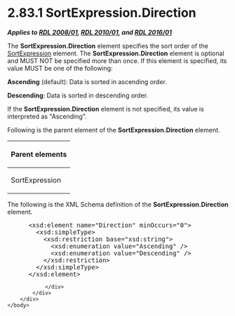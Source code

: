 <html dir="LTR" xmlns:mshelp="http://msdn.microsoft.com/mshelp" xmlns:ddue="http://ddue.schemas.microsoft.com/authoring/2003/5" xmlns:xlink="http://www.w3.org/1999/xlink" xmlns:tool="http://www.microsoft.com/tooltip">
    <head>
        <meta http-equiv="Content-Type" content="text/html; CHARSET=utf-8"></meta>
        <meta name="save" content="history"></meta>
        <title>2.83.1 SortExpression.Direction</title>
        <xml>
            <mshelp:toctitle title="2.83.1 SortExpression.Direction"></mshelp:toctitle>
            <mshelp:rltitle title="[MS-RDL]: SortExpression.Direction"></mshelp:rltitle>
            <mshelp:keyword index="A" term="e0c6e3a5-0402-4378-8f9a-351fe496d97c"></mshelp:keyword>
            <mshelp:attr name="DCSext.ContentType" value="open specification"></mshelp:attr>
            <mshelp:attr name="AssetID" value="e0c6e3a5-0402-4378-8f9a-351fe496d97c"></mshelp:attr>
            <mshelp:attr name="TopicType" value="kbRef"></mshelp:attr>
            <mshelp:attr name="DCSext.Title" value="[MS-RDL]: SortExpression.Direction" />
        </xml>
    </head>
    <body>
        <div id="header">
            <h1 class="heading">2.83.1 SortExpression.Direction</h1>
        </div>
        <div id="mainSection">
            <div id="mainBody">
                <div id="allHistory" class="saveHistory"></div>
                <div id="sectionSection0" class="section" name="collapseableSection">
                    

<p><b><i>Applies to </i></b><a href="1e855f94-4617-47e4-b89e-0856c6cb420f.md"><b><i>RDL 2008/01</i></b></a><b><i>,
</i></b><a href="3428e690-a348-4ec7-8a6a-8efb42d2cdee.md"><b><i>RDL 2010/01</i></b></a><b><i>,
and </i></b><a href="52ce3983-2bfc-4e72-9359-42aaf5fe4509.md"><b><i>RDL 2016/01</i></b></a></p>

<p>The <b>SortExpression.Direction</b> element specifies the
sort order of the <a href="795f5226-3b10-45cb-b7b5-8b42c5973165.md">SortExpression</a>
element. The <b>SortExpression.Direction</b> element is optional and MUST NOT
be specified more than once. If this element is specified, its value MUST be
one of the following:</p>

<p><b>Ascending</b> (default): Data is sorted in
ascending order.</p>

<p><b>Descending</b>: Data is sorted in descending
order.</p>

<p>If the <b>SortExpression.Direction</b> element is not
specified, its value is interpreted as &quot;Ascending&quot;.</p>

<p>Following is the parent element of the <b>SortExpression.Direction</b>
element.</p>

<table>
 <thead>
  <tr>
   <th>
   <p>Parent elements</p>
   </th>
  </tr>
 </thead>
 <tr>
  <td>
  <p>SortExpression</p>
  </td>
 </tr>
</table>

<p>The following is the XML Schema definition of the <b>SortExpression.Direction</b>
element.</p>

<dl>
<dd>
<div><pre> &lt;xsd:element name=&quot;Direction&quot; minOccurs=&quot;0&quot;&gt;
   &lt;xsd:simpleType&gt;
     &lt;xsd:restriction base=&quot;xsd:string&quot;&gt;
       &lt;xsd:enumeration value=&quot;Ascending&quot; /&gt;
       &lt;xsd:enumeration value=&quot;Descending&quot; /&gt;
     &lt;/xsd:restriction&gt;
   &lt;/xsd:simpleType&gt;
 &lt;/xsd:element&gt;
</pre></div>
</dd></dl>


                </div>
            </div>
        </div>
    </body>
</html>